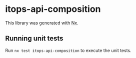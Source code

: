 # itops-api-composition

This library was generated with [Nx](https://nx.dev).

## Running unit tests

Run `nx test itops-api-composition` to execute the unit tests.
